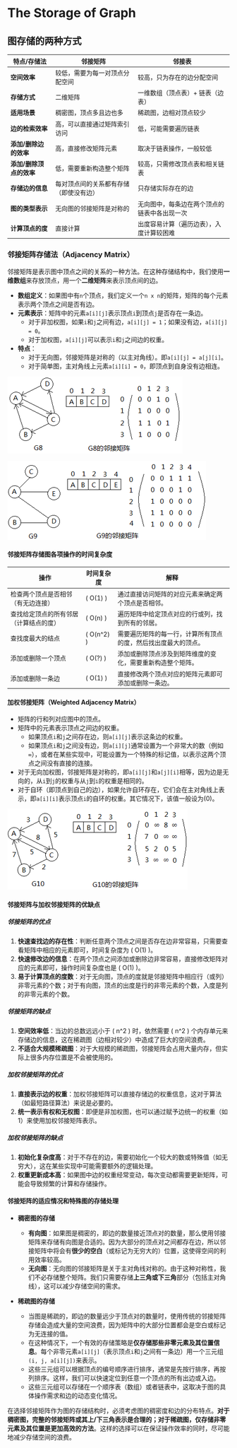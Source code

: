# The Storage of Graph

## 图存储的两种方式

| 特点/存储法          | 邻接矩阵                               | 邻接表                                      |
|---------------------|----------------------------------------|-------------------------------------------|
| **空间效率**         | 较低，需要为每一对顶点分配空间           | 较高，只为存在的边分配空间                   |
| **存储方式**         | 二维矩阵                               | 一维数组（顶点表）+ 链表（边表）              |
| **适用场景**         | 稠密图，顶点多且边也多                 | 稀疏图，边相对顶点较少                       |
| **边的检索效率**     | 高，可以直接通过矩阵索引访问           | 低，可能需要遍历链表                          |
| **添加/删除边的效率** | 高，直接修改矩阵元素                   | 取决于链表操作，一般较低                       |
| **添加/删除顶点的效率** | 低，需要重新构造整个矩阵               | 较高，只需修改顶点表和相关链表                |
| **存储边的信息**     | 每对顶点间的关系都有存储（即使没有边） | 只存储实际存在的边                            |
| **图的类型表示**     | 无向图的邻接矩阵是对称的               | 无向图中，每条边在两个顶点的链表中各出现一次   |
| **计算顶点的度**     | 直接计算                               | 出度容易计算（遍历边表），入度计算较困难       |

### 邻接矩阵存储法（Adjacency Matrix）

邻接矩阵是表示图中顶点之间的关系的一种方法。在这种存储结构中，我们使用**一维数组**来存放顶点，用一个**二维矩阵**来表示顶点间的边。

- **数组定义**：如果图中有`n`个顶点，我们定义一个`n x n`的矩阵，矩阵的每个元素表示两个顶点之间是否有边。
- **元素表示**：矩阵中的元素`a[i][j]`表示顶点`i`到顶点`j`是否存在一条边。
  - 对于非加权图，如果`i`和`j`之间有边，`a[i][j] = 1`；如果没有边，`a[i][j] = 0`。
  - 对于加权图，`a[i][j]`可以表示`i`和`j`之间边的权重。
- **特点**：
  - 对于无向图，邻接矩阵是对称的（以主对角线）。即`a[i][j] = a[j][i]`。
  - 对于简单图，主对角线上元素`a[i][i] = 0`，即顶点到自身没有边相连。

![Adjacency Matrix 1](images/Adjacency%20Matrix%201.png)

![Adjacency Matrix 2](images/Adjacency%20Matrix%202.png)

#### 邻接矩阵存储图各项操作的时间复杂度

| 操作                   | 时间复杂度    | 解释                                                         |
|------------------------|------------|--------------------------------------------------------------|
| 检查两个顶点是否相邻（有无边连接）          | \( O(1) \) | 通过直接访问矩阵的对应元素来确定两个顶点是否相邻。                    |
| 查找给定顶点的所有邻居（计算结点的度）        | \( O(n) \) | 遍历矩阵中给定顶点对应的行或列，找到所有的邻居。                         |
| 查找度最大的结点            | \( O(n^2) \) | 需要遍历矩阵的每一行，计算所有顶点的度，然后找出度最大的顶点。              |
| 添加或删除一个顶点          | \( O(?) \) | 添加或删除顶点涉及到矩阵维度的变化，需要重新构造整个矩阵。                   |
| 添加或删除一条边            | \( O(1) \) | 直接修改两个顶点对应的矩阵元素即可添加或删除一条边。                        |

#### 加权邻接矩阵（Weighted Adjacency Matrix）

- 矩阵的行和列对应图中的顶点。
- 矩阵中的元素表示顶点之间边的权重。
  - 如果顶点`i`和`j`之间存在边，则`a[i][j]`表示这条边的权重。
  - 如果顶点`i`和`j`之间没有边，则`a[i][j]`通常设置为一个非常大的数（例如`∞`），或者在某些实现中，可能设置为一个特殊的标记值，以表示这两个顶点之间没有直接的连接。
- 对于无向加权图，邻接矩阵是对称的，即`a[i][j]`和`a[j][i]`相等，因为边是无向的，从`i`到`j`的权重与从`j`到`i`的权重是相同的。
- 对于自环（即顶点到自己的边），如果允许自环存在，它们会在主对角线上表示，即`a[i][i]`表示顶点`i`的自环的权重。其它情况下，该值一般设为\(0\)。

![Weighted Adjacency Matrix](images/Weighted%20Adjacency%20Matrix.png)

#### 邻接矩阵与加权邻接矩阵的优缺点

##### 邻接矩阵的优点

1. **快速查找边的存在性**：判断任意两个顶点之间是否存在边非常容易，只需要查看矩阵中相应的元素即可，时间复杂度为 \( O(1) \)。
2. **快速修改边的信息**：在两个顶点之间添加或删除边非常容易，直接修改矩阵对应的元素即可，操作时间复杂度也是 \( O(1) \)。
3. **易于计算顶点的度数**：对于无向图，顶点的度就是邻接矩阵中相应行（或列）非零元素的个数；对于有向图，顶点的出度是行的非零元素的个数，入度是列的非零元素的个数。

##### 邻接矩阵的缺点

1. **空间效率低**：当边的总数远远小于 \( n^2 \) 时，依然需要 \( n^2 \) 个内存单元来存储边的信息，这在稀疏图（边相对较少）中造成了巨大的空间浪费。
2. **不适合大规模稀疏图**：对于大规模的稀疏图，邻接矩阵会占用大量内存，但实际上很多内存位置是不会被使用的。

##### 加权邻接矩阵的优点

1. **直接表示边的权重**：加权邻接矩阵可以直接存储边的权重信息，这对于算法（如最短路径算法）来说是必要的。
2. **统一表示有权和无权图**：即便是非加权图，也可以通过赋予边统一的权重（如1）来使用加权邻接矩阵表示。

##### 加权邻接矩阵的缺点

1. **初始化复杂度高**：对于不存在的边，需要初始化一个较大的数或特殊值（如无穷大），这在某些实现中可能需要额外的逻辑处理。
2. **权重更新成本高**：如果图中边的权重经常变动，每次变动都需要更新矩阵，可能会导致频繁的计算和存储操作。

#### 邻接矩阵的适应情况和特殊图的存储处理

- **稠密图的存储**

  - **有向图**：如果图是稠密的，即边的数量接近顶点对的数量，那么使用邻接矩阵来存储有向图是合适的。因为大部分的顶点对之间都存在边，所以邻接矩阵中将会有**很少的空白**（或标记为无穷大的）位置，这使得空间的利用效率较高。
  - **无向图**：无向图的邻接矩阵是关于主对角线对称的。由于这种对称性，我们不必存储整个矩阵。我们只需要存储**上三角或下三角**部分（包括主对角线），这可以减少存储空间的需求。

- **稀疏图的存储**

  - 当图是稀疏的，即边的数量远少于顶点对的数量时，使用传统的邻接矩阵存储会造成大量的空间浪费，因为矩阵中的大部分位置都会是空白或标记为无连接的值。
  - 在这种情况下，一个有效的存储策略是**仅存储那些非零元素及其位置信息**。每个非零元素`a[i][j]`（表示顶点`i`和`j`之间有一条边）用一个三元组`(i, j, a[i][j])`来表示。
  - 这些三元组可以根据顶点的编号顺序进行排序，通常是先按行排序，再按列排序。这样，我们可以快速定位到任意一个顶点的所有出边或入边。
  - 这些三元组可以存储在一个顺序表（数组）或者链表中，这取决于图的具体操作需求和边的动态变化情况。

在选择邻接矩阵作为图的存储结构时，必须考虑图的稠密度和边的分布特点。**对于稠密图，完整的邻接矩阵或其上/下三角表示是合理的；对于稀疏图，仅存储非零元素及其位置是更加高效的方法**。这样的选择可以在保证操作效率的同时，尽可能地减少存储空间的浪费。

